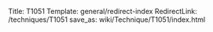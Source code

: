 Title: T1051
Template: general/redirect-index
RedirectLink: /techniques/T1051
save_as: wiki/Technique/T1051/index.html